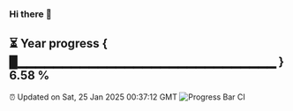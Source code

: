 ### Hi there 👋
⏳ Year progress { █▁▁▁▁▁▁▁▁▁▁▁▁▁▁▁▁▁▁▁▁▁▁▁▁▁▁▁▁▁ } 6.58 %
---
⏰ Updated on Sat, 25 Jan 2025 00:37:12 GMT
![Progress Bar CI](https://github.com/Moyi321/Moyi321/workflows/Progress%20Bar%20CI/badge.svg)
